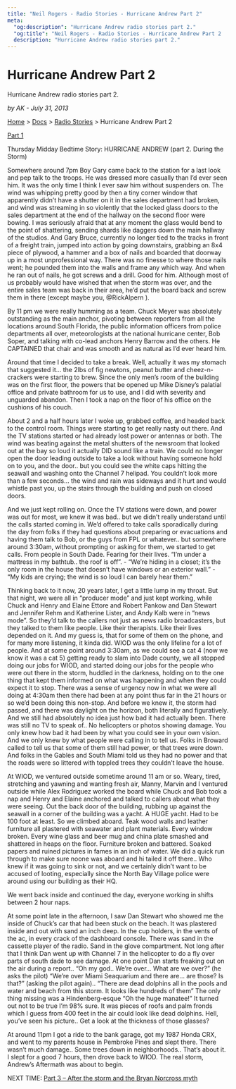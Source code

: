 ```yaml
---
title: "Neil Rogers - Radio Stories - Hurricane Andrew Part 2"
meta:
  "og:description": "Hurricane Andrew radio stories part 2."
  "og:title": "Neil Rogers - Radio Stories - Hurricane Andrew Part 2    "
  description: "Hurricane Andrew radio stories part 2."
---
```


# Hurricane Andrew Part 2

Hurricane Andrew radio stories part 2.

_by AK - July 31, 2013_

[Home](https://neilrogers.org/) > [Docs](https://neilrogers.org/docs) > [Radio Stories](https://neilrogers.org/docs/radio-stories) > Hurricane Andrew Part 2

[Part 1](https://neilrogers.org/docs/radio-stories/hurricane-andrew-1)

Thursday Midday Bedtime Story: HURRICANE ANDREW (part 2. During the Storm)

Somewhere around 7pm Boy Gary came back to the station for a last look and pep talk to the troops. He was dressed more casually than I’d ever seen him. It was the only time I think I ever saw him without suspenders on. The wind was whipping pretty good by then a tiny corner window that apparently didn’t have a shutter on it in the sales department had broken, and wind was streaming in so violently that the locked glass doors to the sales department at the end of the hallway on the second floor were bowing. I was seriously afraid that at any moment the glass would bend to the point of shattering, sending shards like daggers down the main hallway of the studios. And Gary Bruce, currently no longer tied to the tracks in front of a freight train, jumped into action by going downstairs, grabbing an 8x4 piece of plywood, a hammer and a box of nails and boarded that doorway up in a most unprofessional way. There was no finesse to where those nails went; he pounded them into the walls and frame any which way. And when he ran out of nails, he got screws and a drill. Good for him. Although most of us probably would have wished that when the storm was over, and the entire sales team was back in their area, he’d put the board back and screw them in there (except maybe you, @RickAlpern ).

By 11 pm we were really humming as a team. Chuck Meyer was absolutely outstanding as the main anchor, pivoting between reporters from all the locations around South Florida, the public information officers from police departments all over, meteorologists at the national hurricane center, Bob Soper, and talking with co-lead anchors Henry Barrow and the others. He CAPTAINED that chair and was smooth and as natural as I’d ever heard him.

Around that time I decided to take a break. Well, actually it was my stomach that suggested it… the 2lbs of fig newtons, peanut butter and cheez-n-crackers were starting to brew. Since the only men’s room of the building was on the first floor, the powers that be opened up Mike Disney’s palatial office and private bathroom for us to use, and I did with severity and unguarded abandon. Then I took a nap on the floor of his office on the cushions of his couch.

About 2 and a half hours later I woke up, grabbed coffee, and headed back to the control room. Things were starting to get really nasty out there. And the TV stations started or had already lost power or antennas or both. The wind was beating against the metal shutters of the newsroom that looked out at the bay so loud it actually DID sound like a train. We could no longer open the door leading outside to take a look without having someone hold on to you, and the door.. but you could see the white caps hitting the seawall and washing onto the Channel 7 helipad. You couldn’t look more than a few seconds… the wind and rain was sideways and it hurt and would whistle past you, up the stairs through the building and push on closed doors.

And we just kept rolling on. Once the TV stations were down, and power was out for most, we knew it was bad.. but we didn’t really understand until the calls started coming in. We’d offered to take calls sporadically during the day from folks if they had questions about preparing or evacuations and having them talk to Bob, or the guys from FPL or whatever.. but somewhere around 3:30am, without prompting or asking for them, we started to get calls. From people in South Dade. Fearing for their lives. “I’m under a mattress in my bathtub.. the roof is off”. - “We’re hiding in a closet; it’s the only room in the house that doesn’t have windows or an exterior wall.” - “My kids are crying; the wind is so loud I can barely hear them.”

Thinking back to it now, 20 years later, I get a little lump in my throat. But that night, we were all in “producer mode” and just kept working, while Chuck and Henry and Elaine Ettore and Robert Pankow and Dan Stewart and Jennifer Rehm and Katherine Lister, and Andy Kalb were in “news mode”. So they’d talk to the callers not just as news radio broadcasters, but they talked to them like people. Like their therapists. Like their lives depended on it. And my guess is, that for some of them on the phone, and for many more listening, it kinda did. WIOD was the only lifeline for a lot of people. And at some point around 3:30am, as we could see a cat 4 (now we know it was a cat 5) getting ready to slam into Dade county, we all stopped doing our jobs for WIOD, and started doing our jobs for the people who were out there in the storm, huddled in the darkness, holding on to the one thing that kept them informed on what was happening and when they could expect it to stop. There was a sense of urgency now in what we were all doing at 4:30am then there had been at any point thus far in the 21 hours or so we’d been doing this non-stop. And before we knew it, the storm had passed, and there was daylight on the horizon, both literally and figuratively. And we still had absolutely no idea just how bad it had actually been. There was still no TV to speak of.. No helicopters or photos showing damage. You only knew how bad it had been by what you could see in your own vision. And we only knew by what people were calling in to tell us. Folks in Broward called to tell us that some of them still had power, or that trees were down. And folks in the Gables and South Miami told us they had no power and that the roads were so littered with toppled trees they couldn’t leave the house.

At WIOD, we ventured outside sometime around 11 am or so. Weary, tired, stretching and yawning and wanting fresh air, Manny, Marvin and I ventured outside while Alex Rodriguez worked the board while Chuck and Bob took a nap and Henry and Elaine anchored and talked to callers about what they were seeing. Out the back door of the building, rubbing up against the seawall in a corner of the building was a yacht. A HUGE yacht. Had to be 100 foot at least. So we climbed aboard. Teak wood walls and leather furniture all plastered with seawater and plant materials. Every window broken. Every wine glass and beer mug and china plate smashed and shattered in heaps on the floor. Furniture broken and battered. Soaked papers and ruined pictures in fames in an inch of water. We did a quick run through to make sure noone was aboard and hi tailed it off there.. Who knew if it was going to sink or not, and we certainly didn’t want to be accused of looting, especially since the North Bay Village police were around using our building as their HQ.

We went back inside and continued the day, everyone working in shifts between 2 hour naps.

At some point late in the afternoon, I saw Dan Stewart who showed me the inside of Chuck’s car that had been stuck on the beach. It was plastered inside and out with sand an inch deep. In the cup holders, in the vents of the ac, in every crack of the dashboard console. There was sand in the cassette player of the radio. Sand in the glove compartment. Not long after that I think Dan went up with Channel 7 in the helicopter to do a fly over parts of south dade to see damage. At one point Dan starts freaking out on the air during a report.. “Oh my god.. We’re over… What are we over?” (he asks the pilot) “We’re over Miami Seaquarium and there are… are those? Is that?” (asking the pilot again).. “There are dead dolphins all in the pools and water and beach from this storm. It looks like hundreds of them” The only thing missing was a Hindenberg-esque “Oh the huge manatee!” It turned out not to be true I’m 98% sure. It was pieces of roofs and palm fronds which I guess from 400 feet in the air could look like dead dolphins. Hell, you’ve seen his picture.. Get a look at the thickness of those glasses?

At around 11pm I got a ride to the bank garage, got my 1987 Honda CRX, and went to my parents house in Pembroke Pines and slept there. There wasn’t much damage.. Some trees down in neighborhoods.. That’s about it. I slept for a good 7 hours, then drove back to WIOD. The real storm, Andrew’s Aftermath was about to begin.

NEXT TIME: [Part 3 – After the storm and the Bryan Norcross myth](https://neilrogers.org/docs/radio-stories/hurricane-andrew-3)